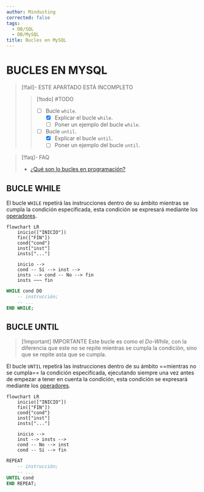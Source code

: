 ```yaml
---
author: Mindusting
corrected: false
tags:
  - DB/SQL
  - DB/MySQL
title: Bucles en MySQL
---
```


# BUCLES EN MYSQL

> [!fail]- ESTE APARTADO ESTÁ INCOMPLETO
> > [!todo] #TODO
> > - [ ] Bucle `while`.
> >     - [x] Explicar el bucle `while`.
> >     - [ ] Poner un ejemplo del bucle `while`.
> > - [ ] Bucle `until`.
> >     - [x] Explicar el bucle `until`.
> >     - [ ] Poner un ejemplo del bucle `until`.

> [!faq]- FAQ
> - [¿Qué son lo bucles en programación?](../../../pc/pc_loop.md)

## BUCLE WHILE

El bucle `WHILE` repetirá las instrucciones dentro de su ámbito mientras se cumpla la condición especificada, esta condición se expresará mediante los [operadores](mysql_operators.md).

```mermaid
flowchart LR
    inicio(["INICIO"])
    fin(["FIN"])
    cond{"cond"}
    inst["inst"]
    insts["..."]

    inicio -->
    cond -- Sí --> inst -->
    insts --> cond -- No --> fin
    insts ~~~ fin
```

```sql
WHILE cond DO
    -- instrucción;
    -- ...
END WHILE;
```

## BUCLE UNTIL

> [!important] IMPORTANTE
> Este bucle es como el *Do-While*, con la diferencia que este no se repite mientras se cumpla la condición, sino que se repite asta que se cumpla.

El bucle `UNTIL` repetirá las instrucciones dentro de su ámbito ==mientras no se cumpla== la condición especificada, ejecutando siempre una vez antes de empezar a tener en cuenta la condición, esta condición se expresará mediante los [operadores](mysql_operators.md).

```mermaid
flowchart LR
    inicio(["INICIO"])
    fin(["FIN"])
    cond{"cond"}
    inst["inst"]
    insts["..."]

    inicio -->
    inst --> insts -->
    cond -- No --> inst
    cond -- Sí --> fin
```

```sql
REPEAT
    -- instrucción;
    -- ...
UNTIL cond
END REPEAT;
```
